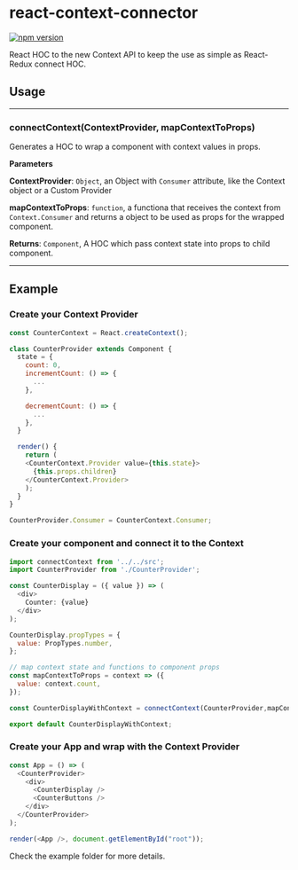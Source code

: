 # react-context-connector
[![npm version](https://badge.fury.io/js/react-context-connector.svg)](https://badge.fury.io/js/react-context-connector)

React HOC to the new Context API to keep the use as simple as React-Redux connect HOC.

## Usage

* * *

### connectContext(ContextProvider, mapContextToProps) 

Generates a HOC to wrap a component with context values in props.

**Parameters**

**ContextProvider**: `Object`, an Object with `Consumer` attribute, like the Context object or a Custom Provider

**mapContextToProps**: `function`, a functiona that receives the context from `Context.Consumer` and returns a object to be used as props for the wrapped component.

**Returns**: `Component`, A HOC which pass context state into props to child component.

* * *

## Example

### Create your Context Provider

```js
const CounterContext = React.createContext();

class CounterProvider extends Component {
  state = {
    count: 0,
    incrementCount: () => {
      ...
    },

    decrementCount: () => {
      ...
    },
  }

  render() {
    return (
    <CounterContext.Provider value={this.state}>
      {this.props.children}
    </CounterContext.Provider>
    );
  }
}

CounterProvider.Consumer = CounterContext.Consumer;
```

### Create your component and connect it to the Context

```js
import connectContext from '../../src';
import CounterProvider from './CounterProvider';

const CounterDisplay = ({ value }) => (
  <div>
    Counter: {value}
  </div>
);

CounterDisplay.propTypes = {
  value: PropTypes.number,
};

// map context state and functions to component props
const mapContextToProps = context => ({
  value: context.count,
});

const CounterDisplayWithContext = connectContext(CounterProvider,mapContextToProps)(CounterDisplay);

export default CounterDisplayWithContext;
```


### Create your App and wrap with the Context Provider

```js
const App = () => (
  <CounterProvider>
    <div>
      <CounterDisplay />
      <CounterButtons />
    </div>
  </CounterProvider>
);

render(<App />, document.getElementById("root"));
```


Check the example folder for more details.